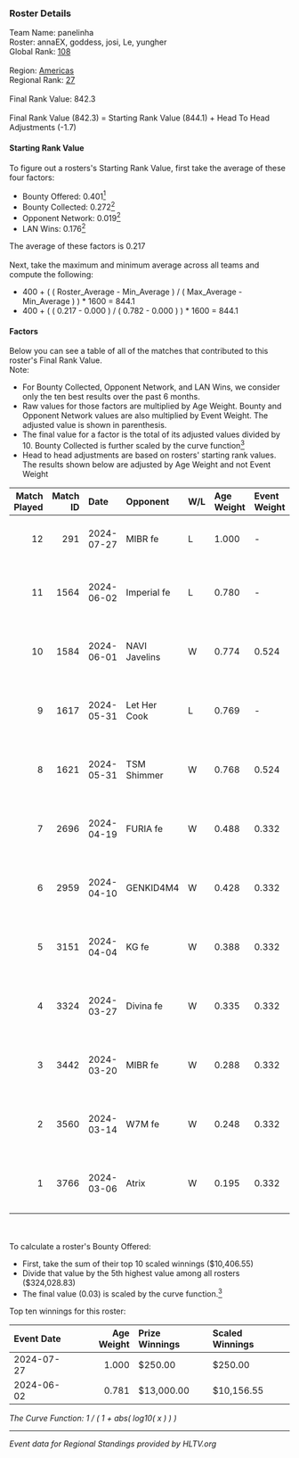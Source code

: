 ### Roster Details<br />
Team Name: panelinha<br />
Roster: annaEX, goddess, josi, Le, yungher<br />
Global Rank: [108](../standings_global.md)<br />
<br />
Region: [Americas]( ../standings_americas.md)<br />
Regional Rank: [27]( ../standings_americas.md)<br />
<br />
Final Rank Value:  842.3<br />
<br />
Final Rank Value (842.3) = Starting Rank Value (844.1) + Head To Head Adjustments (-1.7)<br />

#### Starting Rank Value<br />
To figure out a rosters's Starting Rank Value, first take the average of these four factors:<br />
- Bounty Offered: 0.401[<sup>1</sup>](#table2)
- Bounty Collected: 0.272[<sup>2</sup>](#table1)
- Opponent Network: 0.019[<sup>2</sup>](#table1)
- LAN Wins: 0.176[<sup>2</sup>](#table1)

The average of these factors is 0.217<br />
<br />
Next, take the maximum and minimum average across all teams and compute the following:<br />
- 400 + ( ( Roster_Average - Min_Average ) / ( Max_Average - Min_Average ) ) * 1600 = 844.1
- 400 + ( ( 0.217 - 0.000 ) / ( 0.782 - 0.000 ) ) * 1600 = 844.1


#### Factors<br />
Below you can see a table of all of the matches that contributed to this roster's Final Rank Value.<br />
Note:<br />

- For Bounty Collected, Opponent Network, and LAN Wins, we consider only the ten best results over the past 6 months.
- Raw values for those factors are multiplied by Age Weight. Bounty and Opponent Network values are also multiplied by Event Weight. The adjusted value is shown in parenthesis.
- The final value for a factor is the total of its adjusted values divided by 10. Bounty Collected is further scaled by the curve function[<sup>3</sup>](#curveFunction)
- Head to head adjustments are based on rosters' starting rank values. The results shown below are adjusted by Age Weight and not Event Weight
<span id="table1"></span><br />


| Match Played | Match ID | Date       | Opponent      | W/L | Age Weight | Event Weight | Bounty Collected | Opponent Network | LAN Wins  | H2H Adj. | Roster                                   |
| -: | -: | :- | :- | :- | :- | :- | :- | :- | :- | -: | :- |
|           12 |      291 | 2024-07-27 | MIBR fe       | L   | 1.000      | -            | -                | -                | -         |   -21.85 | annaEX, goddess, josi, Le, yungher       |
|           11 |     1564 | 2024-06-02 | Imperial fe   | L   | 0.780      | -            | -                | -                | -         |    -6.59 | annaEX, goddess, julih, poppins, yungher |
|           10 |     1584 | 2024-06-01 | NAVI Javelins | W   | 0.774      | 0.524        | 0.026 (0.011)    | 0.189 (0.076)    | 1 (0.774) |    12.21 | annaEX, goddess, julih, poppins, yungher |
|            9 |     1617 | 2024-05-31 | Let Her Cook  | L   | 0.769      | -            | -                | -                | -         |   -10.26 | annaEX, goddess, julih, poppins, yungher |
|            8 |     1621 | 2024-05-31 | TSM Shimmer   | W   | 0.768      | 0.524        | 0.020 (0.008)    | 0.199 (0.080)    | 1 (0.768) |     7.78 | annaEX, goddess, julih, poppins, yungher |
|            7 |     2696 | 2024-04-19 | FURIA fe      | W   | 0.488      | 0.332        | 0.003 (0.001)    | 0.074 (0.012)    | 0 (0.000) |     4.21 | annaEX, goddess, julih, poppins, yungher |
|            6 |     2959 | 2024-04-10 | GENKID4M4     | W   | 0.428      | 0.332        | 0.002 (0.000)    | 0.011 (0.002)    | 0 (0.000) |     2.71 | annaEX, goddess, julih, poppins, yungher |
|            5 |     3151 | 2024-04-04 | KG fe         | W   | 0.388      | 0.332        | 0.002 (0.000)    | 0.003 (0.000)    | 0 (0.000) |     1.66 | annaEX, goddess, julih, poppins, yungher |
|            4 |     3324 | 2024-03-27 | Divina fe     | W   | 0.335      | 0.332        | 0.002 (0.000)    | 0.021 (0.002)    | 0 (0.000) |     2.42 | annaEX, goddess, julih, poppins, yungher |
|            3 |     3442 | 2024-03-20 | MIBR fe       | W   | 0.288      | 0.332        | 0.007 (0.001)    | 0.107 (0.010)    | 0 (0.000) |     2.67 | annaEX, goddess, julih, poppins, yungher |
|            2 |     3560 | 2024-03-14 | W7M fe        | W   | 0.248      | 0.332        | 0.002 (0.000)    | 0.033 (0.003)    | 0 (0.000) |     1.80 | annaEX, goddess, julih, poppins, yungher |
|            1 |     3766 | 2024-03-06 | Atrix         | W   | 0.195      | 0.332        | 0.003 (0.000)    | 0.059 (0.004)    | 0 (0.000) |     1.52 | annaEX, goddess, julih, poppins, yungher |

<br />
<span id="table2"></span><br />
To calculate a roster's Bounty Offered:<br />

- First, take the sum of their top 10 scaled winnings ($10,406.55)
- Divide that value by the 5th highest value among all rosters ($324,028.83)
- The final value (0.03) is scaled by the curve function.[<sup>3</sup>](#curveFunction)

Top ten winnings for this roster:<br />

| Event Date | Age Weight | Prize Winnings | Scaled Winnings |
| :- | -: | :- | :- |
| 2024-07-27 |      1.000 | $250.00        | $250.00         |
| 2024-06-02 |      0.781 | $13,000.00     | $10,156.55      |


<span id="curveFunction"></span>_The Curve Function: 1 / ( 1 + abs( log10( x ) ) )_<br />

---
_Event data for Regional Standings provided by HLTV.org_<br />
